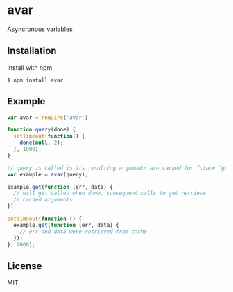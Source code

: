# avar

Asyncronous variables

## Installation

  Install with npm

    $ npm install avar


## Example

```javascript
var avar = require('avar')

function query(done) {
  setTimeout(function() {
    done(null, 2);
  }, 1000);
}

// query is called is its resulting arguments are cached for future `get`s
var example = avar(query);

example.get(function (err, data) {
  // will get called when done, subsequent calls to get retrieve
  // cached arguments
});

setTimeout(function () {
  example.get(function (err, data) {
    // err and data were retrieved from cache
  });
}, 2000);
```

## License

  MIT
